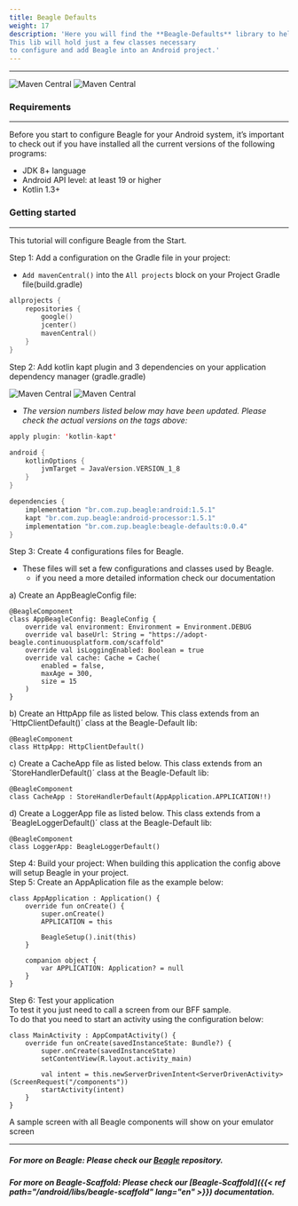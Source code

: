```yaml
---
title: Beagle Defaults
weight: 17
description: 'Here you will find the **Beagle-Defaults** library to help you start a project using Beagle in Android.
This lib will hold just a few classes necessary 
to configure and add Beagle into an Android project.'
---
```


---

![Maven Central](https://img.shields.io/maven-central/v/br.com.zup.beagle/beagle-defaults?color=green&label=Beagle-Defaults)
![Maven Central](https://img.shields.io/maven-central/v/br.com.zup.beagle/android?label=Beagle)

### Requirements
<hr>

Before you start to configure Beagle for your Android system, it’s important to check out if you have installed all the current versions of the following programs: ‌

* JDK 8+ language
* Android API level: at least 19 or higher
* Kotlin 1.3+

### Getting started
<hr>

This tutorial will configure Beagle from the Start.

Step 1: Add a configuration on the Gradle file in your project:
- `Add mavenCentral()` into the `All projects` block on your  Project Gradle file(build.gradle)<br>

```kotlin
allprojects {
    repositories {
        google()
        jcenter()
        mavenCentral()
    }
}
```
Step 2: Add kotlin kapt plugin and 3 dependencies on your application dependency manager (gradle.gradle)<br>

 ![**Maven Central**](https://img.shields.io/maven-central/v/br.com.zup.beagle/beagle-defaults?color=green&label=Beagle-Defaults)
 ![**Maven Central**](https://img.shields.io/maven-central/v/br.com.zup.beagle/android?label=Beagle)                                                                   

* _The version numbers listed below may have been updated. Please check the actual versions on the tags above:_
```kotlin
apply plugin: 'kotlin-kapt'

android {
    kotlinOptions {
        jvmTarget = JavaVersion.VERSION_1_8
    }
}

dependencies {
    implementation "br.com.zup.beagle:android:1.5.1"
    kapt "br.com.zup.beagle:android-processor:1.5.1"
    implementation "br.com.zup.beagle:beagle-defaults:0.0.4"
}
```

Step 3: Create 4 configurations files for Beagle.
* These files will set a few configurations and classes used by Beagle.<br>
    * if you need a more detailed information check our documentation

a) Create an AppBeagleConfig file:
```
@BeagleComponent
class AppBeagleConfig: BeagleConfig {
    override val environment: Environment = Environment.DEBUG
    override val baseUrl: String = "https://adopt-beagle.continuousplatform.com/scaffold"
    override val isLoggingEnabled: Boolean = true
    override val cache: Cache = Cache(
        enabled = false,
        maxAge = 300,
        size = 15
    )
}
```
b) Create an HttpApp file as listed below. This class extends from an ´HttpClientDefault()´ class at the Beagle-Default lib:
```
@BeagleComponent
class HttpApp: HttpClientDefault()
```

c) Create a CacheApp file as listed below. This class extends from an ´StoreHandlerDefault()´ class at the Beagle-Default lib:
```
@BeagleComponent
class CacheApp : StoreHandlerDefault(AppApplication.APPLICATION!!)
```

d) Create a LoggerApp file as listed below. This class extends from a ´BeagleLoggerDefault()´ class at the Beagle-Default lib:
```
@BeagleComponent
class LoggerApp: BeagleLoggerDefault()
```

Step 4: Build your project: When building this application the config above will setup Beagle in your project.<br>
Step 5: Create an AppAplication file as the example below:
```
class AppApplication : Application() {
    override fun onCreate() {
        super.onCreate()
        APPLICATION = this

        BeagleSetup().init(this)
    }

    companion object {
        var APPLICATION: Application? = null
    }
}
```
Step 6: Test your application<br>
To test it you just need to call a screen from our BFF sample.<br>
To do that you need to start an activity using the configuration below:
```
class MainActivity : AppCompatActivity() {
    override fun onCreate(savedInstanceState: Bundle?) {
        super.onCreate(savedInstanceState)
        setContentView(R.layout.activity_main)
       
        val intent = this.newServerDrivenIntent<ServerDrivenActivity>(ScreenRequest("/components"))
        startActivity(intent)
    }
}
```
A sample screen with all Beagle components will show on your emulator screen

<hr>

##### For more on Beagle: Please check our [Beagle](https://github.com/ZupIT/beagle) repository.
##### For more on Beagle-Scaffold: Please check our [Beagle-Scaffold]({{< ref path="/android/libs/beagle-scaffold" lang="en" >}}) documentation.
